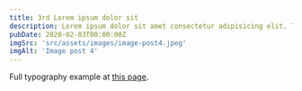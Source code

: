 ```yaml
---
title: 3rd Lorem ipsum dolor sit
description: Lorem ipsum dolor sit amet consectetur adipisicing elit. Tenetur vero esse non molestias eos excepturi.
pubDate: 2020-02-03T00:00:00Z
imgSrc: 'src/assets/images/image-post4.jpeg'
imgAlt: 'Image post 4'
---
```


Full typography example at [this page](./sixth-post).

